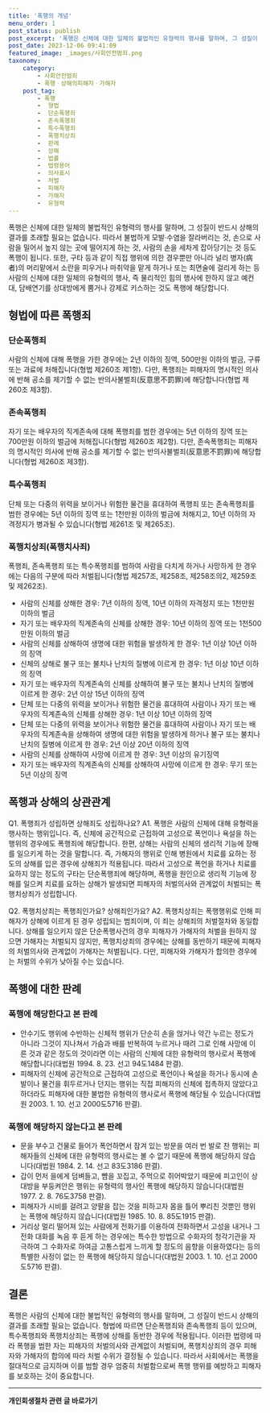 ```yaml
---
title: '폭행의 개념'
menu_order: 1
post_status: publish
post_excerpt: '폭행은 신체에 대한 일체의 불법적인 유형력의 행사를 말하며, 그 성질이 반드시 상해의 결과를 초래할 필요는 없습니다. 따라서 불법하게 모발 수염을 잘라버리는 것, 손으로 사람을 밀어서 높지 않는 곳에 떨어지게 하는 것, 사람의 손을 세차게 잡아당기는 것 등도 폭행이 됩니다. 또한, 구타 등과 같이 직접 행위에 의한 경우뿐만 아니라 널리 병자 病者 의 머리맡에서 소란을 피우거나 마취약을 맡게 하거나 또는 최면술에 걸리게 하는 등 사람의 신체에 대한 일체의 유형력의 행사, 즉 물리적인 힘의 행사에 한하지 않고 예컨대, 담배연기를 상대방에게 뿜거나 강제로 키스하는 것도 폭행에 해당합니다.'
post_date: 2023-12-06 09:41:09
featured_image: _images/사회안전범죄.png
taxonomy:
    category:
        - 사회안전범죄
        - 폭행ㆍ상해의피해자ㆍ가해자
    post_tag:
        - 폭행
        -  형법
        -  단순폭행죄
        -  존속폭행죄
        -  특수폭행죄
        -  폭행치상죄
        -  판례
        -  상해
        -  법률
        -  법령용어
        -  의사표시
        -  처벌
        -  피해자
        -  가해자
        -  유형력
---
```



폭행은 신체에 대한 일체의 불법적인 유형력의 행사를 말하며, 그 성질이 반드시 상해의 결과를 초래할 필요는 없습니다. 따라서 불법하게 모발·수염을 잘라버리는 것, 손으로 사람을 밀어서 높지 않는 곳에 떨어지게 하는 것, 사람의 손을 세차게 잡아당기는 것 등도 폭행이 됩니다. 또한, 구타 등과 같이 직접 행위에 의한 경우뿐만 아니라 널리 병자(病者)의 머리맡에서 소란을 피우거나 마취약을 맡게 하거나 또는 최면술에 걸리게 하는 등 사람의 신체에 대한 일체의 유형력의 행사, 즉 물리적인 힘의 행사에 한하지 않고 예컨대, 담배연기를 상대방에게 뿜거나 강제로 키스하는 것도 폭행에 해당합니다.

## 형법에 따른 폭행죄

### 단순폭행죄
사람의 신체에 대해 폭행을 가한 경우에는 2년 이하의 징역, 500만원 이하의 벌금, 구류 또는 과료에 처해집니다(형법 제260조 제1항).
다만, 폭행죄는 피해자의 명시적인 의사에 반해 공소를 제기할 수 없는 반의사불벌죄(反意思不罰罪)에 해당합니다(형법 제260조 제3항).

### 존속폭행죄
자기 또는 배우자의 직계존속에 대해 폭행죄를 범한 경우에는 5년 이하의 징역 또는 700만원 이하의 벌금에 처해집니다(형법 제260조 제2항).
다만, 존속폭행죄는 피해자의 명시적인 의사에 반해 공소를 제기할 수 없는 반의사불벌죄(反意思不罰罪)에 해당합니다(형법 제260조 제3항).

### 특수폭행죄
단체 또는 다중의 위력을 보이거나 위험한 물건을 휴대하여 폭행죄 또는 존속폭행죄를 범한 경우에는 5년 이하의 징역 또는 1천만원 이하의 벌금에 처해지고, 10년 이하의 자격정지가 병과될 수 있습니다(형법 제261조 및 제265조).

### 폭행치상죄(폭행치사죄)
폭행죄, 존속폭행죄 또는 특수폭행죄를 범하여 사람을 다치게 하거나 사망하게 한 경우에는 다음의 구분에 따라 처벌됩니다(형법 제257조, 제258조, 제258조의2, 제259조 및 제262조).
- 사람의 신체를 상해한 경우: 7년 이하의 징역, 10년 이하의 자격정지 또는 1천만원 이하의 벌금
- 자기 또는 배우자의 직계존속의 신체를 상해한 경우: 10년 이하의 징역 또는 1천500만원 이하의 벌금
- 사람의 신체를 상해하여 생명에 대한 위험을 발생하게 한 경우: 1년 이상 10년 이하의 징역
- 신체의 상해로 불구 또는 불치나 난치의 질병에 이르게 한 경우: 1년 이상 10년 이하의 징역
- 자기 또는 배우자의 직계존속의 신체를 상해하여 불구 또는 불치나 난치의 질병에 이르게 한 경우: 2년 이상 15년 이하의 징역
- 단체 또는 다중의 위력을 보이거나 위험한 물건을 휴대하여 사람이나 자기 또는 배우자의 직계존속의 신체를 상해한 경우: 1년 이상 10년 이하의 징역
- 단체 또는 다중의 위력을 보이거나 위험한 물건을 휴대하여 사람이나 자기 또는 배우자의 직계존속을 상해하여 생명에 대한 위험을 발생하게 하거나 불구 또는 불치나 난치의 질병에 이르게 한 경우: 2년 이상 20년 이하의 징역
- 사람의 신체를 상해하여 사망에 이르게 한 경우: 3년 이상의 유기징역
- 자기 또는 배우자의 직계존속의 신체를 상해하여 사망에 이르게 한 경우: 무기 또는 5년 이상의 징역

## 폭행과 상해의 상관관계

Q1. 폭행죄가 성립하면 상해죄도 성립하나요?
A1. 폭행은 사람의 신체에 대해 유형력을 행사하는 행위입니다. 즉, 신체에 공간적으로 근접하여 고성으로 폭언이나 욕설을 하는 행위의 경우에도 폭행죄에 해당합니다. 한편, 상해는 사람의 신체의 생리적 기능에 장해를 일으키게 하는 것을 말합니다. 즉, 가해자의 행위로 인해 병원에서 치료를 요하는 정도의 상해를 입은 경우에 상해죄가 적용됩니다. 따라서 고성으로 폭언을 하거나 치료를 요하지 않는 정도의 구타는 단순폭행죄에 해당하며, 폭행을 원인으로 생리적 기능에 장해를 일으켜 치료를 요하는 상해가 발생되면 피해자의 처벌의사와 관계없이 처벌되는 폭행치상죄가 성립합니다.

Q2. 폭행치상죄는 폭행죄인가요? 상해죄인가요?
A2. 폭행치상죄는 폭행행위로 인해 피해자가 상해에 이르게 된 경우 성립되는 범죄이며, 이 죄는 상해죄의 처벌절차와 동일합니다. 상해를 일으키지 않은 단순폭행사건의 경우 피해자가 가해자의 처벌을 원하지 않으면 가해자는 처벌되지 않지만, 폭행치상죄의 경우에는 상해를 동반하기 때문에 피해자의 처벌의사와 관계없이 가해자는 처벌됩니다. 다만, 피해자와 가해자가 합의한 경우에는 처벌의 수위가 낮아질 수는 있습니다. 

## 폭행에 대한 판례

### 폭행에 해당한다고 본 판례
- 안수기도 행위에 수반하는 신체적 행위가 단순히 손을 얹거나 약간 누르는 정도가 아니라 그것이 지나쳐서 가슴과 배를 반복하여 누르거나 때려 그로 인해 사망에 이른 것과 같은 정도의 것이라면 이는 사람의 신체에 대한 유형력의 행사로서 폭행에 해당합니다(대법원 1994. 8. 23. 선고 94도1484 판결).
- 피해자의 신체에 공간적으로 근접하여 고성으로 폭언이나 욕설을 하거나 동시에 손발이나 물건을 휘두르거나 던지는 행위는 직접 피해자의 신체에 접촉하지 않았다고 하더라도 피해자에 대한 불법한 유형력의 행사로서 폭행에 해당될 수 있습니다(대법원 2003. 1. 10. 선고 2000도5716 판결).

### 폭행에 해당하지 않는다고 본 판례
- 문을 부수고 건물로 들어가 폭언하면서 잠겨 있는 방문을 여러 번 발로 찬 행위는 피해자들의 신체에 대한 유형력의 행사로는 볼 수 없기 때문에 폭행에 해당하지 않습니다(대법원 1984. 2. 14. 선고 83도3186 판결).
- 갑이 먼저 을에게 덤벼들고, 뺨을 꼬집고, 주먹으로 쥐어박았기 때문에 피고인이 상대방을 부둥켜안은 행위는 유형력의 행사인 폭행에 해당하지 않습니다(대법원 1977. 2. 8. 76도3758 판결).
- 피해자가 시비를 걸려고 양팔을 잡는 것을 피하고자 몸을 틀어 뿌리친 것뿐인 행위는 폭행에 해당하지 않습니다(대법원 1985. 10. 8. 85도1915 판결).
- 거리상 멀리 떨어져 있는 사람에게 전화기를 이용하여 전화하면서 고성을 내거나 그 전화 대화를 녹음 후 듣게 하는 경우에는 특수한 방법으로 수화자의 청각기관을 자극하여 그 수화자로 하여금 고통스럽게 느끼게 할 정도의 음향을 이용하였다는 등의 특별한 사정이 없는 한 폭행에 해당하지 않습니다(대법원 2003. 1. 10. 선고 2000도5716 판결).

## 결론

폭행은 사람의 신체에 대한 불법적인 유형력의 행사를 말하며, 그 성질이 반드시 상해의 결과를 초래할 필요는 없습니다. 형법에 따르면 단순폭행죄와 존속폭행죄 등이 있으며, 특수폭행죄와 폭행치상죄는 폭행에 상해를 동반한 경우에 적용됩니다. 이러한 법령에 따라 폭행을 범한 자는 피해자의 처벌의사와 관계없이 처벌되며, 폭행치상죄의 경우 피해자와 가해자의 합의에 따라 처벌 수위가 결정될 수 있습니다. 따라서 사회에서는 폭행을 절대적으로 금지하며 이를 범할 경우 엄중히 처벌함으로써 폭행 행위를 예방하고 피해자를 보호하는 것이 중요합니다.
<!-- wp:separator -->
<hr class="wp-block-separator has-alpha-channel-opacity"/>
<!-- /wp:separator -->

<!-- wp:group {"backgroundColor":"base","layout":{"type":"constrained"}} -->
<div class="wp-block-group has-base-background-color has-background"><!-- wp:paragraph {"align":"center","fontSize":"medium"} -->
<p class="has-text-align-center has-large-font-size"><strong>개인회생절차 관련 글 바로가기</strong></p>
<!-- /wp:paragraph -->


<!-- wp:latest-posts
{"categories":[{"id":14834,"count":19,"description":"","link":"https://uknowlaw.com/category/%ea%b0%9c%ec%9d%b8%ed%9a%8c%ec%83%9d%ec%a0%88%ec%b0%a8/","name":"개인회생절차","slug":"개인회생절차","taxonomy":"category","parent":0,"meta":[],"_links":{"self":[{"href":"https://uknowlaw.com/wp-json/wp/v2/categories/14834"}],"collection":[{"href":"https://uknowlaw.com/wp-json/wp/v2/categories"}],"about":[{"href":"https://uknowlaw.com/wp-json/wp/v2/taxonomies/category"}],"wp:post_type":[{"href":"https://uknowlaw.com/wp-json/wp/v2/posts?categories=14834"}],"curies":[{"name":"wp","href":"https://api.w.org/{rel}","templated":true}]}}],"postsToShow":100,"excerptLength":28,"postLayout":"grid","columns":2,"featuredImageAlign":"left","featuredImageSizeSlug":"large","fontSize":"small"} /--></div>
<!-- /wp:group -->